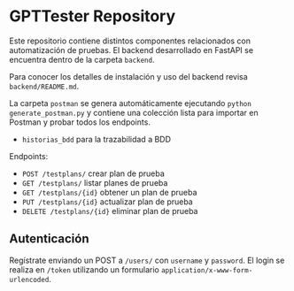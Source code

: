 # GPTTester Repository

Este repositorio contiene distintos componentes relacionados con automatización de pruebas.
El backend desarrollado en FastAPI se encuentra dentro de la carpeta `backend`.

Para conocer los detalles de instalación y uso del backend revisa `backend/README.md`.

La carpeta `postman` se genera automáticamente ejecutando `python generate_postman.py` y
contiene una colección lista para importar en Postman y probar todos los endpoints.
- `historias_bdd` para la trazabilidad a BDD

Endpoints:

- `POST /testplans/` crear plan de prueba
- `GET /testplans/` listar planes de prueba
- `GET /testplans/{id}` obtener un plan de prueba
- `PUT /testplans/{id}` actualizar plan de prueba
- `DELETE /testplans/{id}` eliminar plan de prueba

## Autenticación

Regístrate enviando un POST a `/users/` con `username` y `password`. El login se realiza en `/token` utilizando un formulario `application/x-www-form-urlencoded`.
